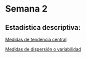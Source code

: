 # Semana 2

## Estadística descriptiva:

[Medidas de tendencia central](https://youtu.be/3d5BuaH3UjU)

[Medidas de dispersión o variabilidad](https://youtu.be/dZH-PWhgrY0)
